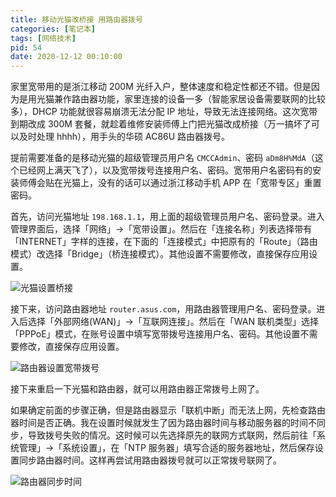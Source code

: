 ```yaml
---
title: 移动光猫改桥接 用路由器拨号
categories: [笔记本]
tags: [网络技术]
pid: 54
date: 2020-12-12 00:10:00
---
```


家里宽带用的是浙江移动 200M 光纤入户，整体速度和稳定性都还不错。但是因为是用光猫兼作路由器功能，家里连接的设备一多（智能家居设备需要联网的比较多），DHCP 功能就很容易崩溃无法分配 IP 地址，导致无法连接网络。这次宽带到期改成 300M 套餐，就趁着维修安装师傅上门把光猫改成桥接（万一搞坏了可以及时处理 hhhh），用手头的华硕 AC86U 路由器拨号。

提前需要准备的是移动光猫的超级管理员用户名 `CMCCAdmin`、密码 `aDm8H%MdA`（这个已经网上满天飞了），以及宽带拨号连接用户名、密码。宽带用户名密码有的安装师傅会贴在光猫上，没有的话可以通过浙江移动手机 APP 在「宽带专区」重置密码。<!-- more -->

首先，访问光猫地址 `198.168.1.1`，用上面的超级管理员用户名、密码登录。进入管理界面后，选择「网络」→「宽带设置」。然后在「连接名称」列表选择带有「INTERNET」字样的连接，在下面的「连接模式」中把原有的「Route」（路由模式）改选择「Bridge」（桥连接模式）。其他设置不需要修改，直接保存应用设置。

![光猫设置桥接](https://web-1256060851.cos.ap-hongkong.myqcloud.com/posts/54/modem.jpg)

接下来，访问路由器地址 `router.asus.com`，用路由器管理用户名、密码登录。进入后选择「外部网络(WAN)」→「互联网连接」。然后在「WAN 联机类型」选择「PPPoE」模式，在账号设置中填写宽带拨号连接用户名、密码。其他设置不需要修改，直接保存应用设置。

![路由器设置宽带拨号](https://web-1256060851.cos.ap-hongkong.myqcloud.com/posts/54/ac86u.jpg)

接下来重启一下光猫和路由器，就可以用路由器正常拨号上网了。

如果确定前面的步骤正确，但是路由器显示「联机中断」而无法上网，先检查路由器时间是否正确。我在设置时候就发生了因为路由器时间与移动服务器的时间不同步，导致拨号失败的情况。这时候可以先选择原先的联网方式联网，然后前往「系统管理」→「系统设置」，在「NTP 服务器」填写合适的服务器地址，然后保存设置同步路由器时间。这样再尝试用路由器拨号就可以正常拨号联网了。

![路由器同步时间](https://web-1256060851.cos.ap-hongkong.myqcloud.com/posts/54/ntp.jpg)